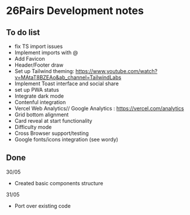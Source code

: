 # 26Pairs Development notes

## To do list

- fix TS import issues
- Implement imports with @
- Add Favicon
- Header/Footer draw
- Set up Tailwind theming: https://www.youtube.com/watch?v=MAtaT8BZEAo&ab_channel=TailwindLabs
- Implement Toast interface and social share
- set up PWA status
- Integrate dark mode
- Contenful integration
- Vercel Web Analytics// Google Analytics : https://vercel.com/analytics
- Grid bottom alignment
- Card reveal at start functionality
- Difficulty mode
- Cross Browser support/testing
- Google fonts/icons integration (see wordy)

## Done

30/05

- Created basic components structure

31/05

- Port over existing code
